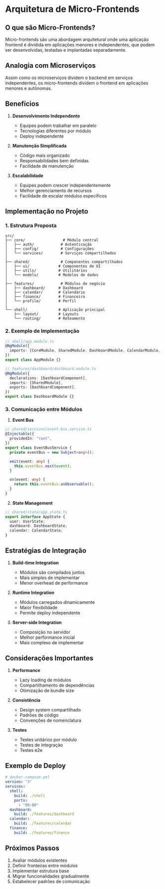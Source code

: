 # Arquitetura de Micro-Frontends

## O que são Micro-Frontends?

Micro-frontends são uma abordagem arquitetural onde uma aplicação frontend é dividida em aplicações menores e independentes, que podem ser desenvolvidas, testadas e implantadas separadamente.

## Analogia com Microserviços

Assim como os microserviços dividem o backend em serviços independentes, os micro-frontends dividem o frontend em aplicações menores e autônomas.

## Benefícios

1. **Desenvolvimento Independente**

   - Equipes podem trabalhar em paralelo
   - Tecnologias diferentes por módulo
   - Deploy independente

2. **Manutenção Simplificada**

   - Código mais organizado
   - Responsabilidades bem definidas
   - Facilidade de manutenção

3. **Escalabilidade**
   - Equipes podem crescer independentemente
   - Melhor gerenciamento de recursos
   - Facilidade de escalar módulos específicos

## Implementação no Projeto

### 1. Estrutura Proposta

```
src/
├── core/                 # Módulo central
│   ├── auth/            # Autenticação
│   ├── config/          # Configurações
│   └── services/        # Serviços compartilhados
│
├── shared/              # Componentes compartilhados
│   ├── ui/             # Componentes de UI
│   ├── utils/          # Utilitários
│   └── models/         # Modelos de dados
│
├── features/            # Módulos de negócio
│   ├── dashboard/      # Dashboard
│   ├── calendar/       # Calendário
│   ├── finance/        # Financeiro
│   └── profile/        # Perfil
│
└── shell/              # Aplicação principal
    ├── layout/         # Layouts
    └── routing/        # Roteamento
```

### 2. Exemplo de Implementação

```typescript
// shell/app.module.ts
@NgModule({
  imports: [CoreModule, SharedModule, DashboardModule, CalendarModule, FinanceModule, ProfileModule],
})
export class AppModule {}

// features/dashboard/dashboard.module.ts
@NgModule({
  declarations: [DashboardComponent],
  imports: [SharedModule],
  exports: [DashboardComponent],
})
export class DashboardModule {}
```

### 3. Comunicação entre Módulos

1. **Event Bus**

```typescript
// shared/services/event-bus.service.ts
@Injectable({
  providedIn: "root",
})
export class EventBusService {
  private eventBus = new Subject<any>();

  emit(event: any) {
    this.eventBus.next(event);
  }

  on(event: any) {
    return this.eventBus.asObservable();
  }
}
```

2. **State Management**

```typescript
// shared/state/app.state.ts
export interface AppState {
  user: UserState;
  dashboard: DashboardState;
  calendar: CalendarState;
}
```

## Estratégias de Integração

1. **Build-time Integration**

   - Módulos são compilados juntos
   - Mais simples de implementar
   - Menor overhead de performance

2. **Runtime Integration**

   - Módulos carregados dinamicamente
   - Maior flexibilidade
   - Permite deploy independente

3. **Server-side Integration**
   - Composição no servidor
   - Melhor performance inicial
   - Mais complexo de implementar

## Considerações Importantes

1. **Performance**

   - Lazy loading de módulos
   - Compartilhamento de dependências
   - Otimização de bundle size

2. **Consistência**

   - Design system compartilhado
   - Padrões de código
   - Convenções de nomenclatura

3. **Testes**
   - Testes unitários por módulo
   - Testes de integração
   - Testes e2e

## Exemplo de Deploy

```yaml
# docker-compose.yml
version: "3"
services:
  shell:
    build: ./shell
    ports:
      - "80:80"
  dashboard:
    build: ./features/dashboard
  calendar:
    build: ./features/calendar
  finance:
    build: ./features/finance
```

## Próximos Passos

1. Avaliar módulos existentes
2. Definir fronteiras entre módulos
3. Implementar estrutura base
4. Migrar funcionalidades gradualmente
5. Estabelecer padrões de comunicação
